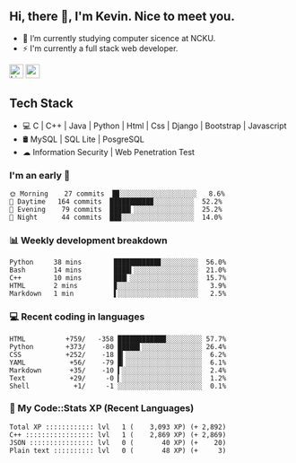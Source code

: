 ## Hi, there 👋, I'm Kevin. Nice to meet you.

- 🌱 I’m currently studying computer sicence at NCKU.
- ⚡ I'm currently a full stack web developer.

<a href="https://www.linkedin.com/in/kevin12686/"><img alt="LinkedIn" src="https://img.shields.io/badge/linkedin%20-%230077B5.svg?&style=for-the-badge&logo=linkedin&logoColor=white" height=25></a>
<a href="https://www.instagram.com/kevin12686/"><img src="https://img.shields.io/badge/instagram-3f729b?&style=for-the-badge&logo=instagram&logoColor=white" height=25></a>

## Tech Stack

* 💻 C | C++ | Java | Python | Html | Css | Django | Bootstrap | Javascript
* 🛢️ MySQL | SQL Lite | PosgreSQL
* ☁ Information Security | Web Penetration Test

### I'm an early 🐤

<!-- early_bird start -->

```text
🌞 Morning    27 commits  █▊░░░░░░░░░░░░░░░░░░░   8.6%
🌆 Daytime   164 commits  ██████████▉░░░░░░░░░░  52.2%
🌃 Evening    79 commits  █████▎░░░░░░░░░░░░░░░  25.2%
🌙 Night      44 commits  ██▉░░░░░░░░░░░░░░░░░░  14.0%
```

<!-- early_bird end -->

### 📊 Weekly development breakdown

<!-- code_time start -->

```text
Python     38 mins        ███████████▊░░░░░░░░░  56.0%
Bash       14 mins        ████▍░░░░░░░░░░░░░░░░  21.0%
C++        10 mins        ███▎░░░░░░░░░░░░░░░░░  15.7%
HTML       2 mins         ▊░░░░░░░░░░░░░░░░░░░░   3.9%
Markdown   1 min          ▌░░░░░░░░░░░░░░░░░░░░   2.5%
```

<!-- code_time end -->

### 💻 Recent coding in languages

<!-- code_diff start -->

```text
HTML          +759/   -358 ████████████░░░░░░░░░ 57.7%
Python        +373/    -80 █████▌░░░░░░░░░░░░░░░ 26.4%
CSS           +252/    -18 █▎░░░░░░░░░░░░░░░░░░░  6.2%
YAML           +56/    -79 █▎░░░░░░░░░░░░░░░░░░░  6.1%
Markdown       +35/    -10 ▍░░░░░░░░░░░░░░░░░░░░  2.4%
Text           +29/     -0 ▎░░░░░░░░░░░░░░░░░░░░  1.2%
Shell           +1/     -1 ░░░░░░░░░░░░░░░░░░░░░  0.1%
```

<!-- code_diff end -->

### 🧰 My Code::Stats XP (Recent Languages)

<!-- codestats start -->

```text
Total XP :::::::::::: lvl   1 (    3,093 XP) (+ 2,892)
C++ ::::::::::::::::: lvl   1 (    2,869 XP) (+ 2,869)
JSON :::::::::::::::: lvl   0 (       40 XP) (+    20)
Plain text :::::::::: lvl   0 (       48 XP) (+     3)
```

<!-- codestats end -->
